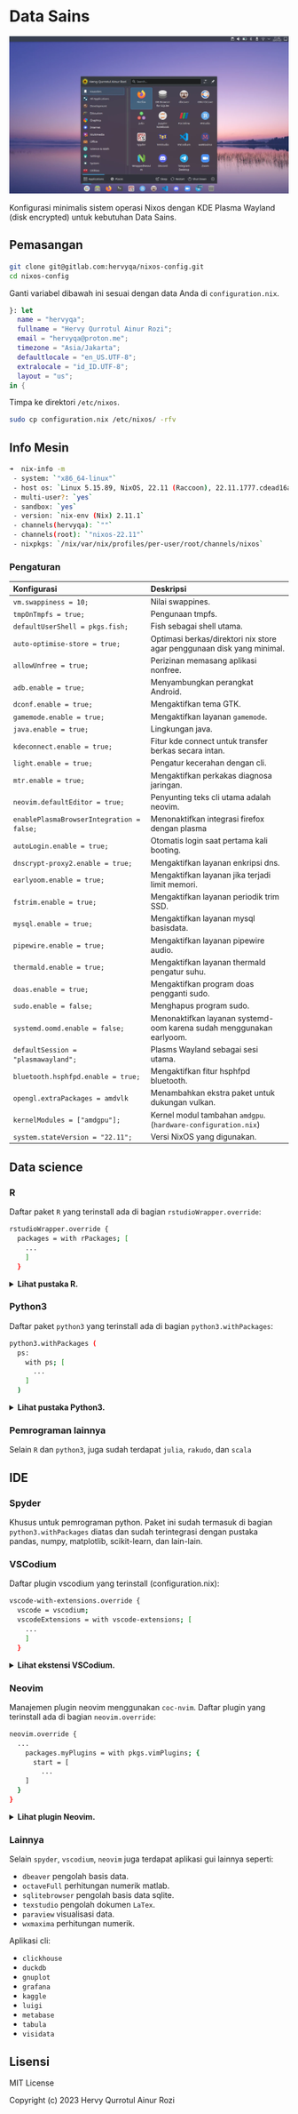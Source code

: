 # Data Sains

![img](img.webp)

Konfigurasi minimalis sistem operasi Nixos dengan KDE Plasma Wayland (disk encrypted) untuk kebutuhan Data Sains.

## Pemasangan

```sh
git clone git@gitlab.com:hervyqa/nixos-config.git
cd nixos-config
```

Ganti variabel dibawah ini sesuai dengan data Anda di `configuration.nix`.

```nix
}: let
  name = "hervyqa";
  fullname = "Hervy Qurrotul Ainur Rozi";
  email = "hervyqa@proton.me";
  timezone = "Asia/Jakarta";
  defaultlocale = "en_US.UTF-8";
  extralocale = "id_ID.UTF-8";
  layout = "us";
in {
```

Timpa ke direktori `/etc/nixos`.

```sh
sudo cp configuration.nix /etc/nixos/ -rfv
```

## Info Mesin

```sh
➜  nix-info -m
 - system: `"x86_64-linux"`
 - host os: `Linux 5.15.89, NixOS, 22.11 (Raccoon), 22.11.1777.cdead16a444`
 - multi-user?: `yes`
 - sandbox: `yes`
 - version: `nix-env (Nix) 2.11.1`
 - channels(hervyqa): `""`
 - channels(root): `"nixos-22.11"`
 - nixpkgs: `/nix/var/nix/profiles/per-user/root/channels/nixos`
```

### Pengaturan

| Konfigurasi                               | Deskripsi                                                              |
| :---------------------------------------- | :--------------------------------------------------------------------- |
| `vm.swappiness = 10;`                     | Nilai swappines.                                                       |
| `tmpOnTmpfs = true;`                      | Pengunaan tmpfs.                                                       |
| `defaultUserShell = pkgs.fish;`           | Fish sebagai shell utama.                                              |
| `auto-optimise-store = true;`             | Optimasi berkas/direktori nix store agar penggunaan disk yang minimal. |
| `allowUnfree = true;`                     | Perizinan memasang aplikasi nonfree.                                   |
| `adb.enable = true;`                      | Menyambungkan perangkat Android.                                       |
| `dconf.enable = true;`                    | Mengaktifkan tema GTK.                                                 |
| `gamemode.enable = true;`                 | Mengaktifkan layanan `gamemode`.                                       |
| `java.enable = true;`                     | Lingkungan java.                                                       |
| `kdeconnect.enable = true;`               | Fitur kde connect untuk transfer berkas secara intan.                  |
| `light.enable = true;`                    | Pengatur kecerahan dengan cli.                                         |
| `mtr.enable = true;`                      | Mengaktifkan perkakas diagnosa jaringan.                               |
| `neovim.defaultEditor = true;`            | Penyunting teks cli utama adalah neovim.                               |
| `enablePlasmaBrowserIntegration = false;` | Menonaktifkan integrasi firefox dengan plasma                          |
| `autoLogin.enable = true;`                | Otomatis login saat pertama kali booting.                              |
| `dnscrypt-proxy2.enable = true;`          | Mengaktifkan layanan enkripsi dns.                                     |
| `earlyoom.enable = true;`                 | Mengaktifkan layanan jika terjadi limit memori.                        |
| `fstrim.enable = true;`                   | Mengaktifkan layanan periodik trim SSD.                                |
| `mysql.enable = true;`                    | Mengaktifkan layanan mysql basisdata.                                  |
| `pipewire.enable = true;`                 | Mengaktifkan layanan pipewire audio.                                   |
| `thermald.enable = true;`                 | Mengaktifkan layanan thermald pengatur suhu.                           |
| `doas.enable = true;`                     | Mengaktifkan program doas pengganti sudo.                              |
| `sudo.enable = false;`                    | Menghapus program sudo.                                                |
| `systemd.oomd.enable = false;`            | Menonaktifkan layanan systemd-oom karena sudah menggunakan earlyoom.   |
| `defaultSession = "plasmawayland";`       | Plasms Wayland sebagai sesi utama.                                     |
| `bluetooth.hsphfpd.enable = true;`        | Mengaktifkan fitur hsphfpd bluetooth.                                  |
| `opengl.extraPackages = amdvlk`           | Menambahkan ekstra paket untuk dukungan vulkan.                        |
| `kernelModules = ["amdgpu"];`             | Kernel modul tambahan `amdgpu`. (`hardware-configuration.nix`)         |
| `system.stateVersion = "22.11";`          | Versi NixOS yang digunakan.                                            |

## Data science

### R

Daftar paket `R` yang terinstall ada di bagian `rstudioWrapper.override`:

```sh
rstudioWrapper.override {
  packages = with rPackages; [
    ...
    ]
  }
```

<details>
<summary><b>Lihat pustaka R.</b></summary>

```sh
Cairo
DT
DataExplorer
JuliaCall
JuliaConnectoR
MASS
RANN
RColorBrewer
Rcpp
XML
beepr
colourpicker
dataCompareR
data_table
datapasta
devtools
diffobj
dplyr
dygraphs
echarts4r
esquisse
flexdashboard
forecast
foreign
freqparcoord
fst
geofacet
ggiraph
ggplot2
glue
gmodels
gridExtra
here
httr
installr
janitor
jsonlite
knitr
leaflet
listviewer
lme4
lubridate
magrittr
mapsapi
officer
openxlsx
optparse
pacman
paletteer
patchwork
plotly
plumber
profvis
purrr
quantmod
reactable
readr
readxl
remedy
remotes
reshape2
reticulate
rio
rmarkdown
roxygen2
rvest
scales
sf
shiny
shinyjs
spatstat
splitstackshape
sqldf
stringr
testthat
tidycensus
tidygeocoder
tidymodels
tidyquant
tidyr
tidytext
tidyverse
tidyxl
tmap
tmaptools
tsbox
usethis
validate
vroom
xts
yaml
ymlthis
zoo
```

</details>

### Python3

Daftar paket `python3` yang terinstall ada di bagian `python3.withPackages`:

```sh
python3.withPackages (
  ps:
    with ps; [
      ...
    ]
  )
```

<details>
<summary><b>Lihat pustaka Python3.</b></summary>

```sh
Theano
beautifulsoup4
bokeh
cython
click
dask
datasette
dill
flask
future
h5py
imbalanced-learn
ipykernel
ipython
ipywidgets
jedi
jedi-language-server
joblib
jupyter
jupyterlab
jupyterlab-lsp
jupyterlab-pygments
keras
lightgbm
mahotas
matplotlib
moviepy
mypy
nbdime
networkx
nltk
nose
numpy
opencv4
openpyxl
pandas
pillow
pims
plotly
plotnine
pydot
pyls-spyder
pynvim
pytest
pytorch
pyyaml
qdarkstyle
requests
scikit-learn
scikitimage
scipy
scrapy
seaborn
selenium
spacy
spyder
spyder-kernels
statsmodels
tableaudocumentapi
tables
tensorflow
tensorflow-metadata
tensorflow-probability
tifffile
torch
torchvision
tqdm
trfl
virtualenv
virtualenvwrapper
wordcloud
xarray
```

</details>

### Pemrograman lainnya

Selain `R` dan `python3`, juga sudah terdapat `julia`, `rakudo`, dan `scala`

## IDE

### Spyder

Khusus untuk pemrograman python. Paket ini sudah termasuk di bagian `python3.withPackages` diatas dan sudah terintegrasi dengan pustaka pandas, numpy, matplotlib, scikit-learn, dan lain-lain.

### VSCodium

Daftar plugin vscodium yang terinstall (configuration.nix):

```sh
vscode-with-extensions.override {
  vscode = vscodium;
  vscodeExtensions = with vscode-extensions; [
    ...
    ]
  }
```

<details>
<summary><b>Lihat ekstensi VSCodium.</b></summary>

```sh
azdavis.millet
b4dm4n.vscode-nixpkgs-fmt
bbenoist.nix
bmalehorn.vscode-fish
davidanson.vscode-markdownlint
editorconfig.editorconfig
esbenp.prettier-vscode
formulahendry.code-runner
grapecity.gc-excelviewer
kamadorueda.alejandra
mechatroner.rainbow-csv
mhutchie.git-graph
ms-pyright.pyright
ms-python.python
ms-toolsai.jupyter
ms-toolsai.jupyter-keymap
ms-toolsai.jupyter-renderers
ms-toolsai.vscode-jupyter-cell-tags
ms-toolsai.vscode-jupyter-slideshow
ms-vscode.anycode
pkief.material-icon-theme
scala-lang.scala
shardulm94.trailing-spaces
shd101wyy.markdown-preview-enhanced
streetsidesoftware.code-spell-checker
```

</details>

### Neovim

Manajemen plugin neovim menggunakan `coc-nvim`. Daftar plugin yang terinstall ada di bagian `neovim.override`:

```sh
neovim.override {
  ...
    packages.myPlugins = with pkgs.vimPlugins; {
      start = [
        ...
    ]
  }
}
```

<details>
<summary><b>Lihat plugin Neovim.</b></summary>

```sh
coc-clangd
coc-clap
coc-cmake
coc-css
coc-denite
coc-diagnostic
coc-docker
coc-emmet
coc-eslint
coc-explorer
coc-flutter
coc-fzf
coc-git
coc-go
coc-haxe
coc-highlight
coc-html
coc-java
coc-jest
coc-json
coc-lists
coc-lua
coc-markdownlint
coc-metals
coc-neco
coc-nginx
coc-nvim
coc-pairs
coc-prettier
coc-pyright
coc-python
coc-r-lsp
coc-rls
coc-rust-analyzer
coc-sh
coc-smartf
coc-snippets
coc-solargraph
coc-spell-checker
coc-sqlfluff
coc-stylelint
coc-sumneko-lua
coc-svelte
coc-tabnine
coc-tailwindcss
coc-texlab
coc-toml
coc-tslint
coc-tslint-plugin
coc-tsserver
coc-ultisnips
coc-vetur
coc-vimlsp
coc-vimtex
coc-wxml
coc-yaml
coc-yank
julia-vim
scope-nvim
scrollbar-nvim
statix
surround-nvim
tabline-nvim
vim-airline
vim-airline-themes
vim-commentary
vim-lastplace
vim-lightline-coc
vim-nix
vim-wayland-clipboard
```

</details>

### Lainnya

Selain `spyder`, `vscodium`, `neovim` juga terdapat aplikasi gui lainnya seperti:

- `dbeaver` pengolah basis data.
- `octaveFull` perhitungan numerik matlab.
- `sqlitebrowser` pengolah basis data sqlite.
- `texstudio` pengolah dokumen `LaTex`.
- `paraview` visualisasi data.
- `wxmaxima` perhitungan numerik.

Aplikasi cli:

- `clickhouse`
- `duckdb`
- `gnuplot`
- `grafana`
- `kaggle`
- `luigi`
- `metabase`
- `tabula`
- `visidata`

## Lisensi

MIT License

Copyright (c) 2023 Hervy Qurrotul Ainur Rozi
